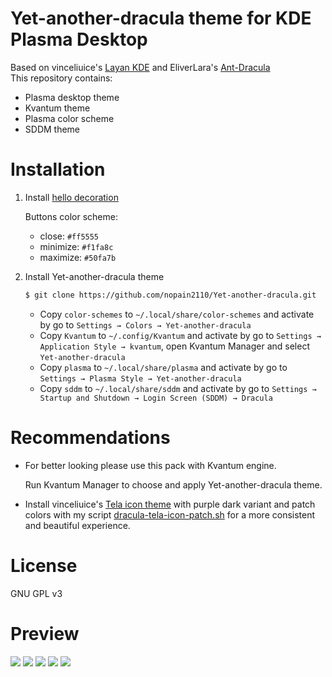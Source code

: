 # Yet-another-dracula theme for KDE Plasma Desktop
Based on vinceliuice's [Layan KDE](https://github.com/vinceliuice/Layan-kde) and EliverLara's [Ant-Dracula](https://github.com/EliverLara/Ant-Dracula/tree/master/kde) <br/>
This repository contains:
- Plasma desktop theme
- Kvantum theme
- Plasma color scheme
- SDDM theme

# Installation
1. Install [hello decoration](https://github.com/n4n0GH/hello)

    Buttons color scheme: 
    - close: `#ff5555`
    - minimize: `#f1fa8c`
    - maximize: `#50fa7b`

2. Install Yet-another-dracula theme
    ```bash
    $ git clone https://github.com/nopain2110/Yet-another-dracula.git
    ``` 
    - Copy `color-schemes` to `~/.local/share/color-schemes` and activate by go to `Settings → Colors → Yet-another-dracula`
    - Copy `Kvantum` to `~/.config/Kvantum` and activate by go to `Settings → Application Style → kvantum`, open Kvantum Manager and select `Yet-another-dracula`
    - Copy `plasma` to `~/.local/share/plasma` and activate by go to `Settings → Plasma Style → Yet-another-dracula`
    - Copy `sddm` to `~/.local/share/sddm` and activate by go to `Settings → Startup and Shutdown → Login Screen (SDDM) → Dracula`
  
# Recommendations
- For better looking please use this pack with Kvantum engine.

    Run Kvantum Manager to choose and apply Yet-another-dracula theme.

- Install vinceliuice's [Tela icon theme](https://github.com/vinceliuice/Tela-icon-theme) with purple dark variant and patch colors with my script [dracula-tela-icon-patch.sh](https://github.com/nopain2110/Yet-another-dracula/blob/master/Yet-another-dracula/dracula-tela-icon-patch.sh) for a more consistent and beautiful experience.

# License
GNU GPL v3

# Preview
![](https://github.com/nopain2110/Yet-another-dracula/blob/master/previews/0.png?raw=true)
![](https://github.com/nopain2110/Yet-another-dracula/blob/master/previews/1.png?raw=true)
![](https://github.com/nopain2110/Yet-another-dracula/blob/master/previews/2.png?raw=true)
![](https://github.com/nopain2110/Yet-another-dracula/blob/master/previews/3.png?raw=true)
![](https://github.com/nopain2110/Yet-another-dracula/blob/master/previews/4.png?raw=true)

